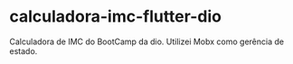 # calculadora-imc-flutter-dio
Calculadora de IMC do BootCamp da dio.
Utilizei Mobx como gerência de estado.

